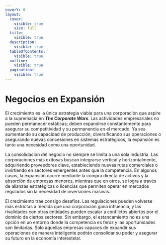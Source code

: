 ```yaml
---
coverY: 0
layout:
  cover:
    visible: true
    size: full
  title:
    visible: true
  description:
    visible: true
  tableOfContents:
    visible: true
  outline:
    visible: true
  pagination:
    visible: true
---
```


# Negocios en Expansión

El crecimiento es la única estrategia viable para una corporación que aspire a la supremacía en _**The Corporate Wars**_. Las actividades empresariales no pueden permanecer estáticas; deben expandirse constantemente para asegurar su competitividad y su permanencia en el mercado. Ya sea aumentando su capacidad de producción, diversificando sus operaciones o asegurando nuevas concesiones en sistemas estratégicos, la expansión es tanto una necesidad como una oportunidad.

La consolidación del negocio no siempre se limita a una sola industria. Las corporaciones más exitosas buscan integrarse vertical y horizontalmente, adquiriendo proveedores clave, estableciendo nuevas rutas comerciales o invirtiendo en sectores emergentes antes que la competencia. En algunos casos, la expansión ocurre mediante la compra directa de activos y la absorción de empresas menores, mientras que en otros, se logra a través de alianzas estratégicas o licencias que permiten operar en mercados regulados sin la necesidad de inversiones masivas.

El crecimiento trae consigo desafíos. Las regulaciones pueden volverse más estrictas a medida que una corporación gana influencia, y las rivalidades con otras entidades pueden escalar a conflictos abiertos por el dominio de ciertos sectores. Sin embargo, el estancamiento no es una opción en un entorno donde la competencia es feroz y las oportunidades son limitadas. Solo aquellas empresas capaces de expandir sus operaciones de manera inteligente podrán consolidar su poder y asegurar su futuro en la economía interestelar.
